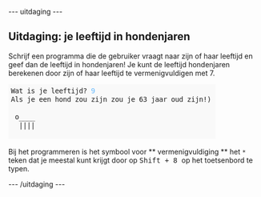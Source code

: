 \--- uitdaging \---

## Uitdaging: je leeftijd in hondenjaren

Schrijf een programma die de gebruiker vraagt naar zijn of haar leeftijd en geef dan de leeftijd in hondenjaren! Je kunt de leeftijd hondenjaren berekenen door zijn of haar leeftijd te vermenigvuldigen met 7.

![schermafdruk](images/me-dog-years.png)

Bij het programmeren is het symbool voor ** vermenigvuldiging ** het ` * ` teken dat je meestal kunt krijgt door op <kbd> Shift + 8 </kbd> op het toetsenbord te typen.

\--- /uitdaging \---